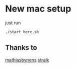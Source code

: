 # New mac setup

just run

```bash
./start_here.sh
```

## Thanks to

[mathiasbynens](https://github.com/mathiasbynens/dotfiles/)
[strajk](https://github.com/Strajk/setup/)
